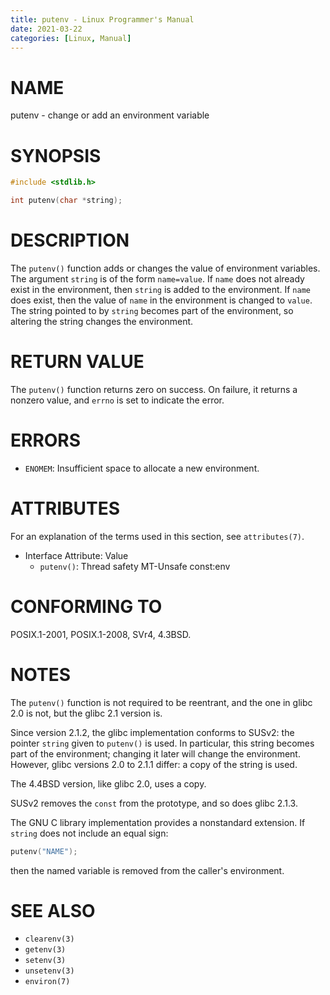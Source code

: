 ```yaml
---
title: putenv - Linux Programmer's Manual
date: 2021-03-22
categories: [Linux, Manual]
---
```


# NAME

putenv - change or add an environment variable

# SYNOPSIS

```c
#include <stdlib.h>

int putenv(char *string);
```

# DESCRIPTION

The `putenv()` function adds or changes the value of environment variables. The argument `string` is of the form `name=value`. If `name` does not already exist in the environment, then `string` is added to the environment. If `name` does exist, then the value of `name` in the environment is changed to `value`. The string pointed to by `string` becomes part of the environment, so altering the string changes the environment.

# RETURN VALUE

The `putenv()` function returns zero on success. On failure, it returns a nonzero value, and `errno` is set to indicate the error.

# ERRORS

- `ENOMEM`: Insufficient space to allocate a new environment.

# ATTRIBUTES

For an explanation of the terms used in this section, see `attributes(7)`.

- Interface Attribute: Value
  - `putenv()`: Thread safety MT-Unsafe const:env

# CONFORMING TO

POSIX.1-2001, POSIX.1-2008, SVr4, 4.3BSD.

# NOTES

The `putenv()` function is not required to be reentrant, and the one in glibc 2.0 is not, but the glibc 2.1 version is.

Since version 2.1.2, the glibc implementation conforms to SUSv2: the pointer `string` given to `putenv()` is used. In particular, this string becomes part of the environment; changing it later will change the environment. However, glibc versions 2.0 to 2.1.1 differ: a copy of the string is used.

The 4.4BSD version, like glibc 2.0, uses a copy.

SUSv2 removes the `const` from the prototype, and so does glibc 2.1.3.

The GNU C library implementation provides a nonstandard extension. If `string` does not include an equal sign:

```c
putenv("NAME");
```

then the named variable is removed from the caller's environment.

# SEE ALSO

- `clearenv(3)`
- `getenv(3)`
- `setenv(3)`
- `unsetenv(3)`
- `environ(7)`
